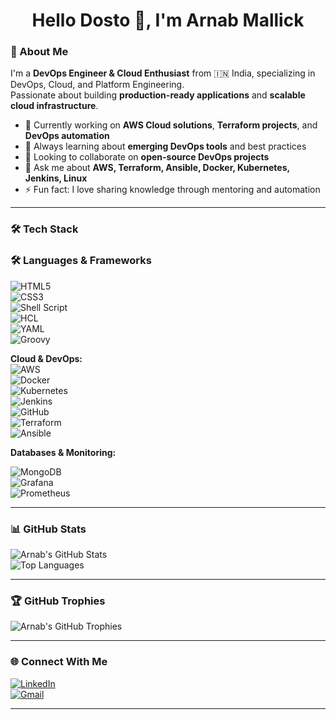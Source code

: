 <!-- Typing SVG -->
<h1 align="center">Hello Dosto 👋, I'm Arnab Mallick</h1>

### 🚀 About Me
I'm a **DevOps Engineer & Cloud Enthusiast** from 🇮🇳 India, specializing in DevOps, Cloud, and Platform Engineering.  
Passionate about building **production-ready applications** and **scalable cloud infrastructure**.  

- 🔭 Currently working on **AWS Cloud solutions**, **Terraform projects**, and **DevOps automation**  
- 🌱 Always learning about **emerging DevOps tools** and best practices  
- 👯 Looking to collaborate on **open-source DevOps projects**  
- 💬 Ask me about **AWS, Terraform, Ansible, Docker, Kubernetes, Jenkins, Linux**  
- ⚡ Fun fact: I love sharing knowledge through mentoring and automation  

---

### 🛠️ Tech Stack

### 🛠️ Languages & Frameworks
 
![HTML5](https://img.shields.io/badge/HTML5-E34F26?style=for-the-badge&logo=html5&logoColor=white)  
![CSS3](https://img.shields.io/badge/CSS3-1572B6?style=for-the-badge&logo=css3&logoColor=white)  
![Shell Script](https://img.shields.io/badge/Shell%20Script-121011?style=for-the-badge&logo=gnu-bash&logoColor=white)  
![HCL](https://img.shields.io/badge/HCL-FF7B00?style=for-the-badge&logo=terraform&logoColor=white)  
![YAML](https://img.shields.io/badge/YAML-000000?style=for-the-badge&logo=yaml&logoColor=white)  
![Groovy](https://img.shields.io/badge/Groovy-E69F56?style=for-the-badge&logo=groovy&logoColor=white)
  

**Cloud & DevOps:**  
![AWS](https://img.shields.io/badge/AWS-232F3E?style=for-the-badge&logo=amazon-aws&logoColor=FF9900)  
![Docker](https://img.shields.io/badge/Docker-2496ED?style=for-the-badge&logo=docker&logoColor=white)  
![Kubernetes](https://img.shields.io/badge/Kubernetes-326CE5?style=for-the-badge&logo=kubernetes&logoColor=white)  
![Jenkins](https://img.shields.io/badge/Jenkins-D24939?style=for-the-badge&logo=jenkins&logoColor=white)  
![GitHub](https://img.shields.io/badge/GitHub-181717?style=for-the-badge&logo=github&logoColor=white)  
![Terraform](https://img.shields.io/badge/Terraform-7B42BC?style=for-the-badge&logo=terraform&logoColor=white)  
![Ansible](https://img.shields.io/badge/Ansible-EE0000?style=for-the-badge&logo=ansible&logoColor=white)  

**Databases & Monitoring:**  
 
![MongoDB](https://img.shields.io/badge/MongoDB-47A248?style=for-the-badge&logo=mongodb&logoColor=white)  
![Grafana](https://img.shields.io/badge/Grafana-F46800?style=for-the-badge&logo=grafana&logoColor=white)  
![Prometheus](https://img.shields.io/badge/Prometheus-E6522C?style=for-the-badge&logo=prometheus&logoColor=white)  
  

---

### 📊 GitHub Stats
![Arnab's GitHub Stats](https://github-readme-stats.vercel.app/api?username=Arnab2239&show_icons=true&theme=radical)  
![Top Languages](https://github-readme-stats.vercel.app/api/top-langs/?username=Arnab2239&layout=compact&theme=radical)  

---

### 🏆 GitHub Trophies
![Arnab's GitHub Trophies](https://github-profile-trophy.vercel.app/?username=Arnab2239&theme=radical&row=1&column=5)  

---

### 🌐 Connect With Me

[![LinkedIn](https://img.shields.io/badge/LinkedIn-arnab--mallick-blue?style=for-the-badge&logo=linkedin&logoColor=white)](https://www.linkedin.com/in/arnab-mallick-06565a206)  
[![Gmail](https://img.shields.io/badge/Email-devopsarnab08@gmail.com-c14438?style=for-the-badge&logo=gmail&logoColor=white)](mailto:devopsarnab08@gmail.com)




---

